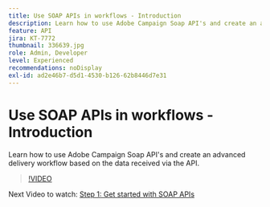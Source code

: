 ```yaml
---
title: Use SOAP APIs in workflows - Introduction
description: Learn how to use Adobe Campaign Soap API's and create an advanced delivery workflow based on the data received via the API.
feature: API
jira: KT-7772
thumbnail: 336639.jpg
role: Admin, Developer
level: Experienced
recommendations: noDisplay
exl-id: ad2e46b7-d5d1-4530-b126-62b8446d7e31
---
```

# Use SOAP APIs in workflows - Introduction

Learn how to use Adobe Campaign Soap API's and create an advanced delivery workflow based on the data received via the API.

>[!VIDEO](https://video.tv.adobe.com/v/336639?quality=12&learn=on)

Next Video to watch: [Step 1: Get started with SOAP APIs](/help/tutorial-use-soap-apis/get-started-with-soap-apis.md)
